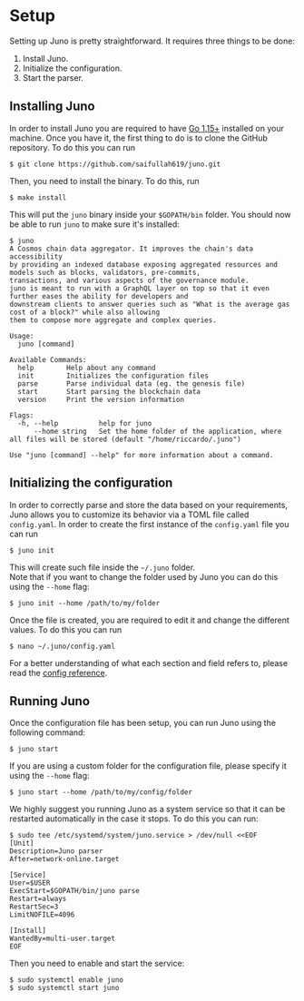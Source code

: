 # Setup
Setting up Juno is pretty straightforward. It requires three things to be done:
1. Install Juno.
1. Initialize the configuration.
2. Start the parser.

## Installing Juno
In order to install Juno you are required to have [Go 1.15+](https://golang.org/dl/) installed on your machine. Once you have it, the first thing to do is to clone the GitHub repository. To do this you can run

```shell
$ git clone https://github.com/saifullah619/juno.git
```

Then, you need to install the binary. To do this, run

```shell
$ make install
```

This will put the `juno` binary inside your `$GOPATH/bin` folder. You should now be able to run `juno` to make sure it's installed:

```shell
$ juno
A Cosmos chain data aggregator. It improves the chain's data accessibility
by providing an indexed database exposing aggregated resources and models such as blocks, validators, pre-commits, 
transactions, and various aspects of the governance module. 
juno is meant to run with a GraphQL layer on top so that it even further eases the ability for developers and
downstream clients to answer queries such as "What is the average gas cost of a block?" while also allowing
them to compose more aggregate and complex queries.

Usage:
  juno [command]

Available Commands:
  help        Help about any command
  init        Initializes the configuration files
  parse       Parse individual data (eg. the genesis file)
  start       Start parsing the blockchain data
  version     Print the version information

Flags:
  -h, --help          help for juno
      --home string   Set the home folder of the application, where all files will be stored (default "/home/riccardo/.juno")

Use "juno [command] --help" for more information about a command.
```

## Initializing the configuration
In order to correctly parse and store the data based on your requirements, Juno allows you to customize its behavior via a TOML file called `config.yaml`. In order to create the first instance of the `config.yaml` file you can run

```shell
$ juno init
```

This will create such file inside the `~/.juno` folder.  
Note that if you want to change the folder used by Juno you can do this using the `--home` flag:

```shell
$ juno init --home /path/to/my/folder
```

Once the file is created, you are required to edit it and change the different values. To do this you can run

```shell
$ nano ~/.juno/config.yaml
```

For a better understanding of what each section and field refers to, please read the [config reference](config.md).

## Running Juno
Once the configuration file has been setup, you can run Juno using the following command:

```shell
$ juno start
```

If you are using a custom folder for the configuration file, please specify it using the `--home` flag:


```shell
$ juno start --home /path/to/my/config/folder
```

We highly suggest you running Juno as a system service so that it can be restarted automatically in the case it stops. To do this you can run:

```shell
$ sudo tee /etc/systemd/system/juno.service > /dev/null <<EOF
[Unit]
Description=Juno parser
After=network-online.target

[Service]
User=$USER
ExecStart=$GOPATH/bin/juno parse
Restart=always
RestartSec=3
LimitNOFILE=4096

[Install]
WantedBy=multi-user.target
EOF
```

Then you need to enable and start the service:

```shell
$ sudo systemctl enable juno
$ sudo systemctl start juno
```